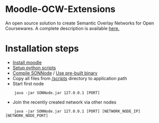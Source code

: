 # Moodle-OCW-Extensions

An open source solution to create Semantic Overlay Networks for Open Coursewares. A complete description  is available [here.](description.txt)

# Installation steps
* [Install moodle](/moodle)
* [Setup python scripts](/scripts)
* [Compile SONNode](/src) / [Use pre-built binary](/build)
* Copy all files from [/scripts](/scripts) directory to application path
* Start first node
```shell
    java -jar SONNode.jar 127.0.0.1 [PORT]
```
* Join the recently created network via other nodes
```shell
    java -jar SONNode.jar 127.0.0.1 [PORT] [NETWORK_NODE_IP] [NETWORK_NODE_PORT]
```
